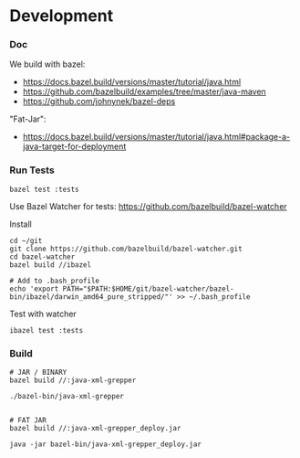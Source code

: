 # Development

### Doc

We build with bazel:

 * https://docs.bazel.build/versions/master/tutorial/java.html
 * https://github.com/bazelbuild/examples/tree/master/java-maven
 * https://github.com/johnynek/bazel-deps

"Fat-Jar":

 * https://docs.bazel.build/versions/master/tutorial/java.html#package-a-java-target-for-deployment


### Run Tests

```
bazel test :tests
```

Use Bazel Watcher for tests: https://github.com/bazelbuild/bazel-watcher

Install
```
cd ~/git
git clone https://github.com/bazelbuild/bazel-watcher.git
cd bazel-watcher
bazel build //ibazel

# Add to .bash_profile
echo 'export PATH="$PATH:$HOME/git/bazel-watcher/bazel-bin/ibazel/darwin_amd64_pure_stripped/"' >> ~/.bash_profile
```

Test with watcher

```
ibazel test :tests
```

### Build

```
# JAR / BINARY
bazel build //:java-xml-grepper

./bazel-bin/java-xml-grepper


# FAT JAR
bazel build //:java-xml-grepper_deploy.jar

java -jar bazel-bin/java-xml-grepper_deploy.jar
```
